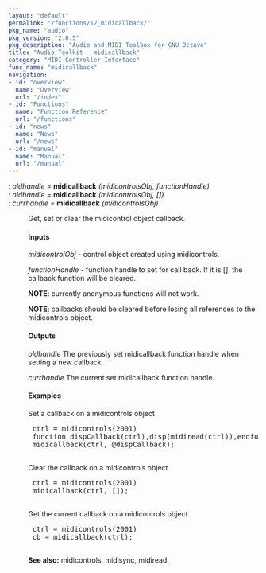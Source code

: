 ```yaml
---
layout: "default"
permalink: "/functions/12_midicallback/"
pkg_name: "audio"
pkg_version: "2.0.5"
pkg_description: "Audio and MIDI Toolbox for GNU Octave"
title: "Audio Toolkit - midicallback"
category: "MIDI Controller Interface"
func_name: "midicallback"
navigation:
- id: "overview"
  name: "Overview"
  url: "/index"
- id: "Functions"
  name: "Function Reference"
  url: "/functions"
- id: "news"
  name: "News"
  url: "/news"
- id: "manual"
  name: "Manual"
  url: "/manual"
---
```

<dl class="def">
<dt id="index-midicallback"><span class="category">: </span><span><em><var>oldhandle</var> =</em> <strong>midicallback</strong> <em>(<var>midicontrolsObj</var>, <var>functionHandle</var>)</em><a href='#index-midicallback' class='copiable-anchor'></a></span></dt>
<dt id="index-midicallback-1"><span class="category">: </span><span><em><var>oldhandle</var> =</em> <strong>midicallback</strong> <em>(<var>midicontrolsObj</var>, [])</em><a href='#index-midicallback-1' class='copiable-anchor'></a></span></dt>
<dt id="index-midicallback-2"><span class="category">: </span><span><em><var>currhandle</var> =</em> <strong>midicallback</strong> <em>(<var>midicontrolsObj</var>)</em><a href='#index-midicallback-2' class='copiable-anchor'></a></span></dt>
<dd><p>Get, set or clear the midicontrol object callback.
</p> 
<span id="Inputs"></span><h4 class="subsubheading">Inputs</h4>
<p><var>midicontrolObj</var> - control object created using midicontrols.
</p>
<p><var>functionHandle</var> - function handle to set for call back. If it is [],
 the callback function will be cleared.
</p>
<p><strong>NOTE</strong>: currently anonymous functions will not work.
</p>
<p><strong>NOTE</strong>: callbacks should be cleared before losing all references to the midicontrols 
 object.
</p>
<span id="Outputs"></span><h4 class="subsubheading">Outputs</h4>
<p><var>oldhandle</var> The previously set midicallback function handle when setting a new callback.
</p>
<p><var>currhandle</var> The current set midicallback function handle.
</p>
<span id="Examples"></span><h4 class="subsubheading">Examples</h4>
<p>Set a callback on a midicontrols object
 </p><div class="example">
<pre class="example"> ctrl = midicontrols(2001)
 function dispCallback(ctrl),disp(midiread(ctrl)),endfunction;
 midicallback(ctrl, @dispCallback);
 </pre></div>

<p>Clear the callback on a midicontrols object
 </p><div class="example">
<pre class="example"> ctrl = midicontrols(2001)
 midicallback(ctrl, []);
 </pre></div>

<p>Get the current callback on a midicontrols object
 </p><div class="example">
<pre class="example"> ctrl = midicontrols(2001)
 cb = midicallback(ctrl);
 </pre></div>


<p><strong>See also:</strong> midicontrols, midisync, midiread.
 </p></dd></dl>